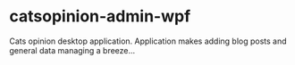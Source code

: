# catsopinion-admin-wpf

Cats opinion desktop application. Application makes adding blog posts and general data managing a breeze...
